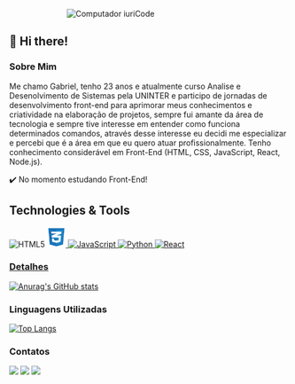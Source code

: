 [<img src='https://github.com/micaellimedeiros/micaellimedeiros/blob/master/image/computer-illustration.png' min-width="400px" max-width="400px" width="400px" align="right" alt="Computador iuriCode">](https://www.linkedin.com/in/gabvsr/)
<br>
## 👋 Hi there!

### Sobre Mim
Me chamo Gabriel, tenho 23 anos e atualmente curso Analise e Desenolvimento de Sistemas pela UNINTER e participo de jornadas de desenvolvimento front-end para aprimorar meus conhecimentos e criatividade na elaboração de projetos, sempre fui amante da área de tecnologia e sempre tive interesse em entender como funciona determinados comandos, através desse interesse eu decidi me especializar e percebi que é a área em que eu quero atuar profissionalmente. Tenho conhecimento considerável em Front-End (HTML, CSS, JavaScript, React, Node.js).
<br>

:heavy_check_mark: No momento estudando Front-End!

## Technologies & Tools

<p align="left"
<a href="https://developer.mozilla.org/pt-BR/docs/Web/HTML" target="_blank" rel="noreferrer"><img src='https://github.com/gabvsr/gabvsr/assets/101618372/251c5240-0e9f-4848-8d05-6ff9a12c3496' alt='HTML5' width='36' height='36'>
<a href="https://developer.mozilla.org/pt-BR/docs/Web/CSS" target="_blank" rel="noreferrer"><img src='https://raw.githubusercontent.com/kadir014/kadir014.github.io/master/assets/csslogo.png' alt='CSS' height='36'>
<a href="https://developer.mozilla.org/pt-BR/docs/Learn/JavaScript" target="_blank" rel="noreferrer"><img src='https://juliomixco.com/static/f00708cb380288f97a3fbfa72862ce1b/19ca5/javascript-logo.png' alt='JavaScript' width='36' height='36'>
<a href="https://www.python.org/" target="_blank" rel="noreferrer"><img src='https://cdn.icon-icons.com/icons2/112/PNG/512/python_18894.png' alt='Python' width='36' height='36'>
<a href="https://pt-br.react.dev/blog/2023/03/16/introducing-react-dev" target="_blank" rel="noreferrer"><img src='https://www.pinclipart.com/picdir/big/537-5374089_react-js-logo-clipart.png' alt='React' width='36' height='36'>
<br>

### Detalhes

[![Anurag's GitHub stats](https://github-readme-stats.vercel.app/api?username=gabvsr&show_icons=true&theme=holi)](https://github.com/gabvsr)
<br>

### Linguagens Utilizadas

[![Top Langs](https://github-readme-stats.vercel.app/api/top-langs/?username=gabvsr&show_icons=true&theme=holi&layout=compact)](https://github.com/gabvsr)
<br>

### Contatos

<a href="https://instagram.com/gabvsr" target="_blank"><img src="https://img.shields.io/badge/-Instagram-%23E4405F?style=for-the-badge&logo=instagram&logoColor=white"></a> 
<a href = "mailto:gabpvsr@gmail.com" target="_blank"><img src="https://img.shields.io/badge/-Gmail-%23333?style=for-the-badge&logo=gmail&logoColor=white"></a>
<a href="https://www.linkedin.com/in/gabvsr/" target="_blank"><img src="https://img.shields.io/badge/-LinkedIn-%230077B5?style=for-the-badge&logo=linkedin&logoColor=white"></a> 

